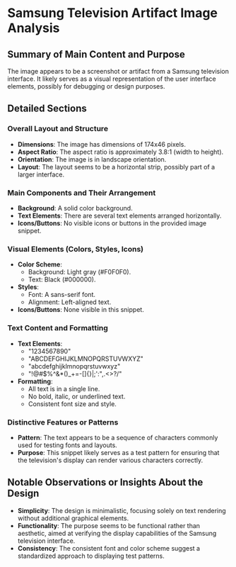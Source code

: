 # Samsung Television Artifact Image Analysis

## Summary of Main Content and Purpose
The image appears to be a screenshot or artifact from a Samsung television interface. It likely serves as a visual representation of the user interface elements, possibly for debugging or design purposes.

## Detailed Sections

### Overall Layout and Structure
- **Dimensions**: The image has dimensions of 174x46 pixels.
- **Aspect Ratio**: The aspect ratio is approximately 3.8:1 (width to height).
- **Orientation**: The image is in landscape orientation.
- **Layout**: The layout seems to be a horizontal strip, possibly part of a larger interface.

### Main Components and Their Arrangement
- **Background**: A solid color background.
- **Text Elements**: There are several text elements arranged horizontally.
- **Icons/Buttons**: No visible icons or buttons in the provided image snippet.

### Visual Elements (Colors, Styles, Icons)
- **Color Scheme**:
  - Background: Light gray (#F0F0F0).
  - Text: Black (#000000).
- **Styles**:
  - Font: A sans-serif font.
  - Alignment: Left-aligned text.
- **Icons/Buttons**: None visible in this snippet.

### Text Content and Formatting
- **Text Elements**:
  - "1234567890"
  - "ABCDEFGHIJKLMNOPQRSTUVWXYZ"
  - "abcdefghijklmnopqrstuvwxyz"
  - "!@#$%^&*()_+=-[]{}|;':\",.<>?/"
- **Formatting**:
  - All text is in a single line.
  - No bold, italic, or underlined text.
  - Consistent font size and style.

### Distinctive Features or Patterns
- **Pattern**: The text appears to be a sequence of characters commonly used for testing fonts and layouts.
- **Purpose**: This snippet likely serves as a test pattern for ensuring that the television's display can render various characters correctly.

## Notable Observations or Insights About the Design
- **Simplicity**: The design is minimalistic, focusing solely on text rendering without additional graphical elements.
- **Functionality**: The purpose seems to be functional rather than aesthetic, aimed at verifying the display capabilities of the Samsung television interface.
- **Consistency**: The consistent font and color scheme suggest a standardized approach to displaying test patterns.